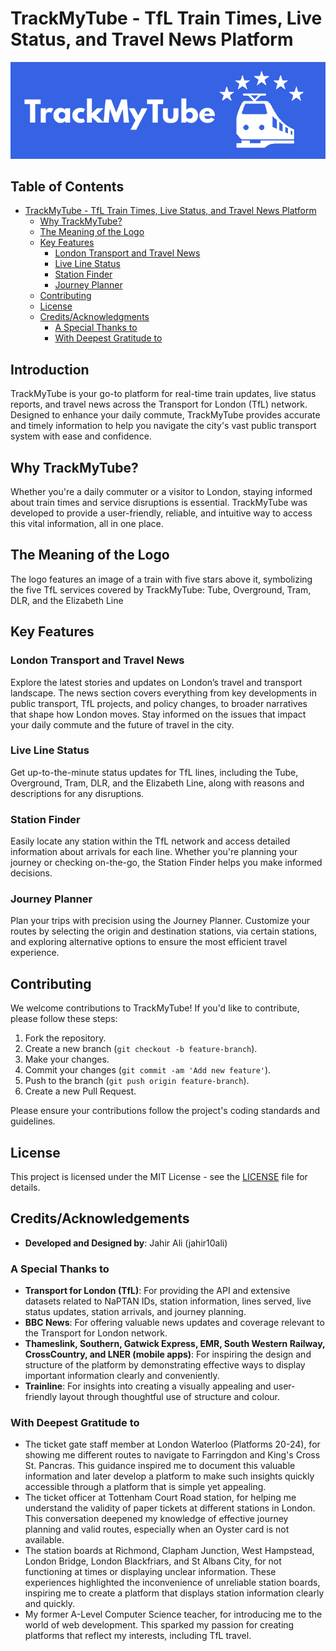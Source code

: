 # TrackMyTube - TfL Train Times, Live Status, and Travel News Platform

![TrackMyTube Logo](https://github.com/jahir10ali/trackmytube/blob/main/img/logo_large.jpg?raw=True)

## Table of Contents

- [TrackMyTube - TfL Train Times, Live Status, and Travel News Platform](#trackmytube---tfl-train-times-live-status-and-travel-news-platform)
  - [Why TrackMyTube?](#why-trackmytube)
  - [The Meaning of the Logo](#the-meaning-of-the-logo)
  - [Key Features](#key-features)
    - [London Transport and Travel News](#london-transport-and-travel-news)
    - [Live Line Status](#live-line-status)
    - [Station Finder](#station-finder)
    - [Journey Planner](#journey-planner)
  - [Contributing](#contributing)
  - [License](#license)
  - [Credits/Acknowledgments](#creditsacknowledgements)
    - [A Special Thanks to](#a-special-thanks-to)
    - [With Deepest Gratitude to](#with-deepest-gratitude-to)


## Introduction

TrackMyTube is your go-to platform for real-time train updates, live status reports, and travel news across the Transport for London (TfL) network. Designed to enhance your daily commute, TrackMyTube provides accurate and timely information to help you navigate the city's vast public transport system with ease and confidence.

## Why TrackMyTube?

Whether you're a daily commuter or a visitor to London, staying informed about train times and service disruptions is essential. TrackMyTube was developed to provide a user-friendly, reliable, and intuitive way to access this vital information, all in one place.

## The Meaning of the Logo

The logo features an image of a train with five stars above it, symbolizing the five TfL services covered by TrackMyTube: Tube, Overground, Tram, DLR, and the Elizabeth Line

## Key Features

### London Transport and Travel News

Explore the latest stories and updates on London’s travel and transport landscape. The news section covers everything from key developments in public transport, TfL projects, and policy changes, to broader narratives that shape how London moves. Stay informed on the issues that impact your daily commute and the future of travel in the city.

### Live Line Status

Get up-to-the-minute status updates for TfL lines, including the Tube, Overground, Tram, DLR, and the Elizabeth Line, along with reasons and descriptions for any disruptions.

### Station Finder

Easily locate any station within the TfL network and access detailed information about arrivals for each line. Whether you're planning your journey or checking on-the-go, the Station Finder helps you make informed decisions.

### Journey Planner

Plan your trips with precision using the Journey Planner. Customize your routes by selecting the origin and destination stations, via certain stations, and exploring alternative options to ensure the most efficient travel experience.

## Contributing

We welcome contributions to TrackMyTube! If you'd like to contribute, please follow these steps:

1. Fork the repository.
2. Create a new branch (`git checkout -b feature-branch`).
3. Make your changes.
4. Commit your changes (`git commit -am 'Add new feature'`).
5. Push to the branch (`git push origin feature-branch`).
6. Create a new Pull Request.

Please ensure your contributions follow the project's coding standards and guidelines.

## License

This project is licensed under the MIT License - see the [LICENSE](LICENSE) file for details.

## Credits/Acknowledgements

- **Developed and Designed by**: Jahir Ali (jahir10ali)

### A Special Thanks to
- **Transport for London (TfL)**: For providing the API and extensive datasets related to NaPTAN IDs, station information, lines served, live status updates, station arrivals, and journey planning.
- **BBC News**: For offering valuable news updates and coverage relevant to the Transport for London network.
- **Thameslink, Southern, Gatwick Express, EMR, South Western Railway, CrossCountry, and LNER (mobile apps)**: For inspiring the design and structure of the platform by demonstrating effective ways to display important information clearly and conveniently.
- **Trainline**: For insights into creating a visually appealing and user-friendly layout through thoughtful use of structure and colour.

### With Deepest Gratitude to
- The ticket gate staff member at London Waterloo (Platforms 20-24), for showing me different routes to navigate to Farringdon and King's Cross St. Pancras. This guidance inspired me to document this valuable information and later develop a platform to make such insights quickly accessible through a platform that is simple yet appealing.
- The ticket officer at Tottenham Court Road station, for helping me understand the validity of paper tickets at different stations in London. This conversation deepened my knowledge of effective journey planning and valid routes, especially when an Oyster card is not available.
- The station boards at Richmond, Clapham Junction, West Hampstead, London Bridge, London Blackfriars, and St Albans City, for not functioning at times or displaying unclear information. These experiences highlighted the inconvenience of unreliable station boards, inspiring me to create a platform that displays station information clearly and quickly.
- My former A-Level Computer Science teacher, for introducing me to the world of web development. This sparked my passion for creating platforms that reflect my interests, including TfL travel.
